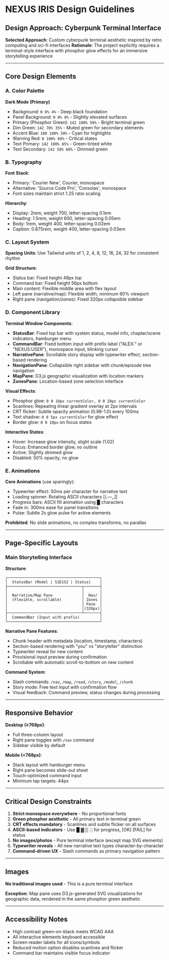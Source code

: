 # NEXUS IRIS Design Guidelines

## Design Approach: Cyberpunk Terminal Interface

**Selected Approach**: Custom cyberpunk terminal aesthetic inspired by retro computing and sci-fi interfaces
**Rationale**: The project explicitly requires a terminal-style interface with phosphor glow effects for an immersive storytelling experience

---

## Core Design Elements

### A. Color Palette

**Dark Mode (Primary)**
- Background: `0 0% 4%` - Deep black foundation
- Panel Background: `0 0% 8%` - Slightly elevated surfaces
- Primary (Phosphor Green): `142 100% 50%` - Bright terminal green
- Dim Green: `142 70% 35%` - Muted green for secondary elements
- Accent Blue: `180 100% 50%` - Cyan for highlights
- Warning Red: `0 100% 60%` - Critical states
- Text Primary: `142 100% 85%` - Green-tinted white
- Text Secondary: `142 50% 60%` - Dimmed green

### B. Typography

**Font Stack**:
- Primary: 'Courier New', Courier, monospace
- Alternative: 'Source Code Pro', 'Consolas', monospace
- Font sizes maintain strict 1.25 ratio scaling

**Hierarchy**:
- Display: 2rem, weight 700, letter-spacing 0.1em
- Heading: 1.5rem, weight 600, letter-spacing 0.05em
- Body: 1rem, weight 400, letter-spacing 0.02em
- Caption: 0.875rem, weight 400, letter-spacing 0.03em

### C. Layout System

**Spacing Units**: Use Tailwind units of 1, 2, 4, 8, 12, 16, 24, 32 for consistent rhythm

**Grid Structure**:
- Status bar: Fixed height 48px top
- Command bar: Fixed height 56px bottom
- Main content: Flexible middle area with flex layout
- Left pane (narrative/map): Flexible width, minimum 60% viewport
- Right pane (navigation/zones): Fixed 320px collapsible sidebar

### D. Component Library

**Terminal Window Components**:
- **StatusBar**: Fixed top bar with system status, model info, chapter/scene indicators, hamburger menu
- **CommandBar**: Fixed bottom input with prefix label ("ALEX:" or "NEXUS:USER"), monospace input, blinking cursor
- **NarrativePane**: Scrollable story display with typewriter effect, section-based rendering
- **NavigationPane**: Collapsible right sidebar with chunk/episode tree navigation
- **MapPane**: D3.js geographic visualization with location markers
- **ZonesPane**: Location-based zone selection interface

**Visual Effects**:
- Phosphor glow: `0 0 10px currentColor, 0 0 20px currentColor`
- Scanlines: Repeating linear gradient overlay at 2px intervals
- CRT flicker: Subtle opacity animation (0.98-1.0) every 100ms
- Text shadow: `0 0 5px currentColor` for glow effect
- Border glow: `0 0 10px` on focus states

**Interactive States**:
- Hover: Increase glow intensity, slight scale (1.02)
- Focus: Enhanced border glow, no outline
- Active: Slightly dimmed glow
- Disabled: 50% opacity, no glow

### E. Animations

**Core Animations** (use sparingly):
- Typewriter effect: 50ms per character for narrative text
- Loading spinner: Rotating ASCII characters [/,—,\,|]
- Progress bars: ASCII fill animation using █ characters
- Fade in: 300ms ease for panel transitions
- Pulse: Subtle 2s glow pulse for active elements

**Prohibited**: No slide animations, no complex transforms, no parallax

---

## Page-Specific Layouts

### Main Storytelling Interface

**Structure**:
```
┌─────────────────────────────────────────┐
│  StatusBar (Model | S1E1S2 | Status)    │
├─────────────────────────────────┬───────┤
│                                 │       │
│  Narrative/Map Pane             │  Nav/ │
│  (Flexible, scrollable)         │ Zones │
│                                 │ Pane  │
│                                 │(320px)│
├─────────────────────────────────┴───────┤
│  CommandBar (Input with prefix)         │
└─────────────────────────────────────────┘
```

**Narrative Pane Features**:
- Chunk header with metadata (location, timestamp, characters)
- Section-based rendering with "you" vs "storyteller" distinction
- Typewriter reveal for new content
- Provisional input preview during confirmation
- Scrollable with automatic scroll-to-bottom on new content

**Command System**:
- Slash commands: `/nav`, `/map`, `/read`, `/story`, `/model`, `/chunk`
- Story mode: Free text input with confirmation flow
- Visual feedback: Command preview, status changes during processing

---

## Responsive Behavior

**Desktop (≥768px)**:
- Full three-column layout
- Right pane toggles with `/nav` command
- Sidebar visible by default

**Mobile (<768px)**:
- Stack layout with hamburger menu
- Right pane becomes slide-out sheet
- Touch-optimized command input
- Minimum tap targets: 44px

---

## Critical Design Constraints

1. **Strict monospace everywhere** - No proportional fonts
2. **Green phosphor aesthetic** - All primary text in terminal green
3. **CRT effects mandatory** - Scanlines and subtle flicker on all surfaces
4. **ASCII-based indicators** - Use █ ▓ ▒ ░ for progress, [OK] [FAIL] for status
5. **No images/photos** - Pure terminal interface (except map SVG elements)
6. **Typewriter reveals** - All new narrative text types character-by-character
7. **Command-driven UX** - Slash commands as primary navigation pattern

---

## Images

**No traditional images used** - This is a pure terminal interface

**Exception**: Map pane uses D3.js-generated SVG visualizations for geographic data, rendered in the same phosphor green aesthetic

---

## Accessibility Notes

- High contrast green-on-black meets WCAG AAA
- All interactive elements keyboard accessible
- Screen reader labels for all icons/symbols
- Reduced motion option disables scanlines and flicker
- Command bar maintains visible focus indicator